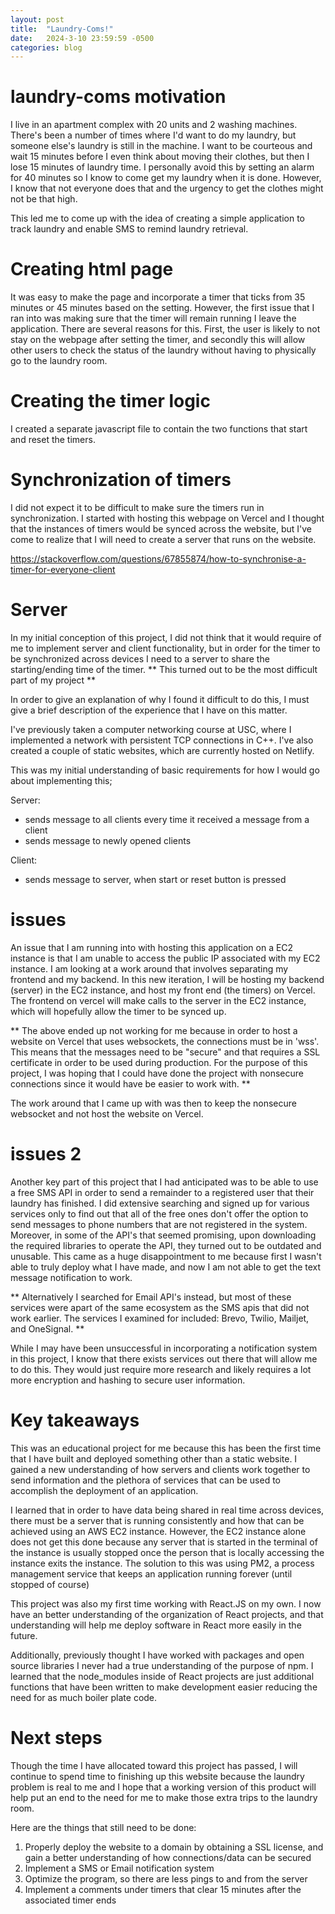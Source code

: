 ```yaml
---
layout: post
title:  "Laundry-Coms!"
date:   2024-3-10 23:59:59 -0500
categories: blog
---
```


# laundry-coms motivation

I live in an apartment complex with 20 units and 2 washing machines. There's been a number of times where I'd want to do my laundry, but someone else's laundry is still in the machine. I want to be courteous and wait 15 minutes before I even think about moving their clothes, but then I lose 15 minutes of laundry time. I personally avoid this by setting an alarm for 40 minutes so I know to come get my laundry when it is done. However, I know that not everyone does that and the urgency to get the clothes might not be that high.

This led me to come up with the idea of creating a simple application to track laundry and enable SMS to remind laundry retrieval. 

# Creating html page

It was easy to make the page and incorporate a timer that ticks from 35 minutes or 45 minutes based on the setting. However, the first issue that I ran into was making sure that the timer will remain running I leave the application. There are several reasons for this. First, the user is likely to not stay on the webpage after setting the timer, and secondly this will allow other users to check the status of the laundry without having to physically go to the laundry room.

# Creating the timer logic

I created a separate javascript file to contain the two functions that start and reset the timers. 

# Synchronization of timers

I did not expect it to be difficult to make sure the timers run in synchronization. I started with hosting this webpage on Vercel and I thought that the instances of timers would be synced across the website, but I've come to realize that I will need to create a server that runs on the website.

https://stackoverflow.com/questions/67855874/how-to-synchronise-a-timer-for-everyone-client

# Server

In my initial conception of this project, I did not think that it would require of me to implement server and client functionality, but in order for the timer to be synchronized across devices I need to a server to share the starting/ending time of the timer. ** This turned out to be the most difficult part of my project ** 

In order to give an explanation of why I found it difficult to do this, I must give a brief description of the experience that I have on this matter.

I've previously taken a computer networking course at USC, where I implemented a network with persistent TCP connections in C++. 
I've also created a couple of static websites, which are currently hosted on Netlify.

This was my initial understanding of basic requirements for how I would go about implementing this;

Server:
- sends message to all clients every time it received a message from a client
- sends message to newly opened clients

Client:
- sends message to server, when start or reset button is pressed

# issues

An issue that I am running into with hosting this application on a EC2 instance is that I am unable to access the public IP associated with my EC2 instance. I am looking at a work around that involves separating my frontend and my backend. In this new iteration, I will be hosting my backend (server) in the EC2 instance, and host my front end (the timers) on Vercel. The frontend on vercel will make calls to the server in the EC2 instance, which will hopefully allow the timer to be synced up.

** The above ended up not working for me because in order to host a website on Vercel that uses websockets, the connections must be in 'wss'. This means that the messages need to be "secure" and that requires a SSL certificate in order to be used during production. For the purpose of this project, I was hoping that I could have done the project with nonsecure connections since it would have be easier to work with. **

The work around that I came up with was then to keep the nonsecure websocket and not host the website on Vercel.

# issues 2

Another key part of this project that I had anticipated was to be able to use a free SMS API in order to send a remainder to a registered user that their laundry has finished. I did extensive searching and signed up for various services only to find out that all of the free ones don't offer the option to send messages to phone numbers that are not registered in the system. Moreover, in some of the API's that seemed promising, upon downloading the required libraries to operate the API, they turned out to be outdated and unusable. This came as a huge disappointment to me because first I wasn't able to truly deploy what I have made, and now I am not able to get the text message notification to work.

** Alternatively I searched for Email API's instead, but most of these services were apart of the same ecosystem as the SMS apis that did not work earlier. The services I examined for included: Brevo, Twilio, Mailjet, and OneSignal. **

While I may have been unsuccessful in incorporating a notification system in this project, I know that there exists services out there that will allow me to do this. They would just require more research and likely requires a lot more encryption and hashing to secure user information.

# Key takeaways

This was an educational project for me because this has been the first time that I have built and deployed something other than a static website. I gained a new understanding of how servers and clients work together to send information and the plethora of services that can be used to accomplish the deployment of an application.

I learned that in order to have data being shared in real time across devices, there must be a server that is running consistently and how that can be achieved using an AWS EC2 instance. However, the EC2 instance alone does not get this done because any server that is started in the terminal of the instance is usually stopped once the person that is locally accessing the instance exits the instance. The solution to this was using PM2, a process management service that keeps an application running forever (until stopped of course)

This project was also my first time working with React.JS on my own. I now have an better understanding of the organization of React projects, and that understanding will help me deploy software in React more easily in the future.

Additionally, previously thought I have worked with packages and open source libraries I never had a true understanding of the purpose of npm. I learned that the node_modules inside of React projects are just additional functions that have been written to make development easier reducing the need for as much boiler plate code.

# Next steps

Though the time I have allocated toward this project has passed, I will continue to spend time to finishing up this website because the laundry problem is real to me and I hope that a working version of this product will help put an end to the need for me to make those extra trips to the laundry room.

Here are the things that still need to be done:

1. Properly deploy the website to a domain by obtaining a SSL license, and gain a better understanding of how connections/data can be secured
2. Implement a SMS or Email notification system
3. Optimize the program, so there are less pings to and from the server 
4. Implement a comments under timers that clear 15 minutes after the associated timer ends

